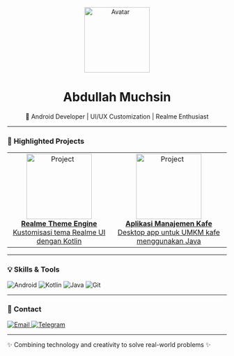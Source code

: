 <!-- Header -->
<div align="center">
  <img src="https://via.placeholder.com/150/007ACC/FFFFFF?text=AM" alt="Avatar" width="150"/>
  <h1>Abdullah Muchsin</h1>
  <p>📱 Android Developer | UI/UX Customization | Realme Enthusiast</p>
<!--   <a href="https://github.com/AbdullahMuchsin">
    <img src="https://komarev.com/ghpvc/?username=AbdullahMuchsin&label=Profile%20Views&color=007ACC&style=flat" alt="View Counter"/>
  </a> -->
</div>

---

### 🚀 **Highlighted Projects**  
<div>
  <table>
    <tr>
      <td align="center">
        <a href="https://github.com/AbdullahMuchsin/realme-theme-engine">
          <img src="https://via.placeholder.com/150/007ACC/FFFFFF?text=Theme+Engine" alt="Project" width="150"/>
          <br>
          <b>Realme Theme Engine</b>
          <br>Kustomisasi tema Realme UI dengan Kotlin
        </a>
      </td>
      <td align="center">
        <a href="https://github.com/AbdullahMuchsin/umkm-cafe-app">
          <img src="https://via.placeholder.com/150/FF6B6B/FFFFFF?text=Kafe+App" alt="Project" width="150"/>
          <br>
          <b>Aplikasi Manajemen Kafe</b>
          <br>Desktop app untuk UMKM kafe menggunakan Java
        </a>
      </td>
    </tr>
  </table>
</div>

---

### 💡 **Skills & Tools**  
<div>
  <img src="https://img.shields.io/badge/Android-3DDC84?style=for-the-badge&logo=android&logoColor=white" alt="Android"/>
  <img src="https://img.shields.io/badge/Kotlin-7F52FF?style=for-the-badge&logo=kotlin&logoColor=white" alt="Kotlin"/>
  <img src="https://img.shields.io/badge/Java-ED8B00?style=for-the-badge&logo=java&logoColor=white" alt="Java"/>
  <img src="https://img.shields.io/badge/Git-F05032?style=for-the-badge&logo=git&logoColor=white" alt="Git"/>
</div>

---

### 📧 **Contact**  
<div>
  <a href="mailto:abdullahmuchsin@example.com">
    <img src="https://img.shields.io/badge/Email-007ACC?style=for-the-badge&logo=gmail&logoColor=white" alt="Email"/>
  </a>
  <a href="https://t.me/AbdullahMuchsin">
    <img src="https://img.shields.io/badge/Telegram-2CA5E0?style=for-the-badge&logo=telegram&logoColor=white" alt="Telegram"/>
  </a>
</div>

---

<footer>
  <p>✨ Combining technology and creativity to solve real-world problems ✨</p>
</footer>
